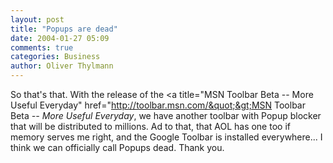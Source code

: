 ```yaml
---
layout: post
title: "Popups are dead"
date: 2004-01-27 05:09
comments: true
categories: Business
author: Oliver Thylmann
---
```



So that's that. With the release of the &lt;a title=&quot;MSN Toolbar Beta -- More Useful Everyday&quot; href=&quot;http://toolbar.msn.com/&quot;&gt;MSN Toolbar Beta *-- More Useful Everyday*, we have another toolbar with Popup blocker that will be distributed to millions. Ad to that, that AOL has one too if memory serves me right, and the Google Toolbar is installed everywhere... I think we can officially call Popups dead. Thank you.

